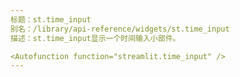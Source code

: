 ```yaml
---
标题：st.time_input
别名：/library/api-reference/widgets/st.time_input
描述：st.time_input显示一个时间输入小部件。

<Autofunction function="streamlit.time_input" />
---
```

